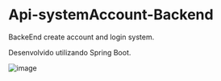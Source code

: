 # Api-systemAccount-Backend


BackeEnd create account and login system.

Desenvolvido utilizando Spring Boot. 

![image](https://user-images.githubusercontent.com/13875554/176775774-954a560b-5b7c-404b-b245-fde80524ea30.png)
